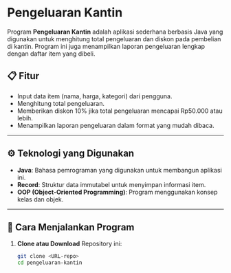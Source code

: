 # Pengeluaran Kantin

Program **Pengeluaran Kantin** adalah aplikasi sederhana berbasis Java yang digunakan untuk menghitung total pengeluaran dan diskon pada pembelian di kantin. Program ini juga menampilkan laporan pengeluaran lengkap dengan daftar item yang dibeli.

## 📋 Fitur
- Input data item (nama, harga, kategori) dari pengguna.
- Menghitung total pengeluaran.
- Memberikan diskon 10% jika total pengeluaran mencapai Rp50.000 atau lebih.
- Menampilkan laporan pengeluaran dalam format yang mudah dibaca.

---

## ⚙️ Teknologi yang Digunakan
- **Java**: Bahasa pemrograman yang digunakan untuk membangun aplikasi ini.
- **Record**: Struktur data immutabel untuk menyimpan informasi item.
- **OOP (Object-Oriented Programming)**: Program menggunakan konsep kelas dan objek.

---

## 🚀 Cara Menjalankan Program

1. **Clone atau Download** Repository ini:
   ```bash
   git clone <URL-repo>
   cd pengeluaran-kantin

